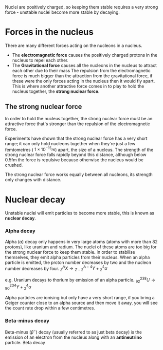 Nuclei are positively charged, so keeping them stable requires a very strong force - unstable nuclei become more stable by decaying.
# Forces in the nucleus
There are many different forces acting on the nucleons in a nucleus.
- The **electromagnetic force** causes the positively charged protons in the nucleus to repel each other.
- The **Gravitational force** causes all the nucleons in the nucleus to attract each other due to their mass
The repulsion from the electromagnetic force is much bigger than the attraction from the gravitational force, if these were the only forces acting in the nucleus then it would fly apart.
This is where another attractive force comes in to play to hold the nucleus together, the **strong nuclear force**.
## The strong nuclear force
In order to hold the nucleus together, the strong nuclear force must be an attractive force that's stronger than the repulsion of the electromagnetic force.

Experiments have shown that the strong nuclear force has a very short range; it can only hold nucleons together when they're just a few femtometres ( $1\times10^{-15}m$) apart, the size of a nucleus.
The strength of the strong nuclear force falls rapidly beyond this distance, although below 0.5fm the force is repulsive because otherwise the nucleus would be crushed.

The strong nuclear force works equally between all nucleons, its strength only changes with distance.

# Nuclear decay 
Unstable nuclei will emit particles to become more stable, this is known as **nuclear decay**.

### Alpha decay
Alpha ($\alpha$) decay only happens in very large atoms (atoms with more than 82 protons), like uranium and radium. The nuclei of these atoms are too big for the strong nuclear force to keep them stable. In order to stabilise themselves, they emit alpha particles from their nucleus. When an alpha particle is emitted, the proton number decreases by two and the nucleon number decreases by four.
${^A_ZX} \rightarrow {^{A-4}_{Z-2}Y} + {^4_2\alpha}$

e.g. Uranium decays to thorium by emission of an alpha particle.
${^{238}_{92}U} \rightarrow {^{234}_{90}Y} + {^4_2\alpha}$

Alpha particles are ionising but only have a very short range, if you bring a Geiger counter close to an alpha source and then move it away, you will see the count rate drop within a few centimetres.

### Beta-minus decay
Beta-minus ($\beta^-$) decay (usually referred to as just beta decay) is the emission of an electron from the nucleus along with an **antineutrino** particle. Beta decay 